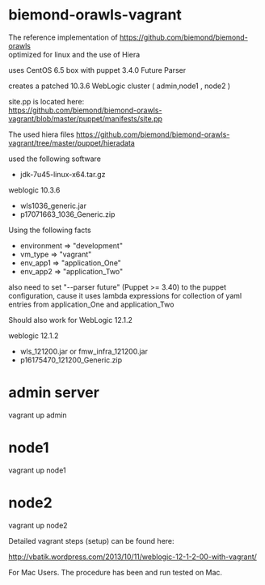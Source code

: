 biemond-orawls-vagrant
=======================

The reference implementation of https://github.com/biemond/biemond-orawls  
optimized for linux and the use of Hiera  

uses CentOS 6.5 box with puppet 3.4.0 Future Parser

creates a patched 10.3.6 WebLogic cluster ( admin,node1 , node2 )


site.pp is located here:  
https://github.com/biemond/biemond-orawls-vagrant/blob/master/puppet/manifests/site.pp  

The used hiera files https://github.com/biemond/biemond-orawls-vagrant/tree/master/puppet/hieradata

used the following software
- jdk-7u45-linux-x64.tar.gz

weblogic 10.3.6
- wls1036_generic.jar
- p17071663_1036_Generic.zip

Using the following facts

- environment => "development"
- vm_type     => "vagrant"
- env_app1    => "application_One"
- env_app2    => "application_Two"

also need to set "--parser future" (Puppet >= 3.40) to the puppet configuration, cause it uses lambda expressions for collection of yaml entries from application_One and application_Two


Should also work for WebLogic 12.1.2

weblogic 12.1.2
- wls_121200.jar or fmw_infra_121200.jar
- p16175470_121200_Generic.zip


# admin server  
vagrant up admin

# node1  
vagrant up node1

# node2  
vagrant up node2


Detailed vagrant steps (setup) can be found here:

http://vbatik.wordpress.com/2013/10/11/weblogic-12-1-2-00-with-vagrant/

For Mac Users.  The procedure has been and run tested on Mac.
